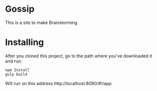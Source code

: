# Gossip
This is a site to make Brainstorming

# Installing
After you cloned this project, go to the path where you've downloaded it and run:

```
npm Install
gulp build
```

Will run on this address http://localhost:8080/#!/app

